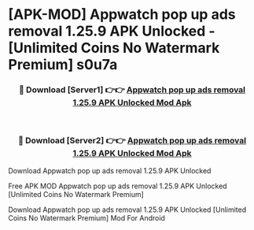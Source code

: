 # [APK-MOD] Appwatch  pop up ads removal 1.25.9 APK Unlocked - [Unlimited Coins No Watermark Premium] s0u7a



<div align="center">
<h3>🔴 Download [Server1] 👉👉 <a href="https://momento.my/?title=Appwatch__pop_up_ads_removal_1.25.9_APK_Unlocked">Appwatch  pop up ads removal 1.25.9 APK Unlocked Mod Apk</a></h3><br>

<h3>🔴 Download [Server2] 👉👉 <a href="https://momento.my/?title=Appwatch__pop_up_ads_removal_1.25.9_APK_Unlocked">Appwatch  pop up ads removal 1.25.9 APK Unlocked Mod Apk</a></h3>
</div>



Download Appwatch  pop up ads removal 1.25.9 APK Unlocked 

Free APK MOD Appwatch  pop up ads removal 1.25.9 APK Unlocked [Unlimited Coins No Watermark Premium]

Download Appwatch  pop up ads removal 1.25.9 APK Unlocked [Unlimited Coins No Watermark Premium] Mod For Android
